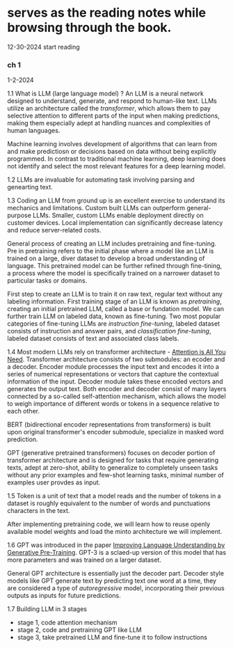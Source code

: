 # serves as the reading notes while browsing through the book.

12-30-2024 start reading

### ch 1
1-2-2024

1.1
What is LLM (large language model) ?  An LLM is a neural network designed to understand, generate, and respond to human-like text. LLMs utilize an architecture called the *transformer*, which allows them to pay selective attention to different parts of the input when making predictions, making them especially adept at handling nuances and complexities of human languages.

Machine learning involves development of algorithms that can learn from and make predictiosn or decisions based on data without being explicitly programmed. In contrast to traditional machine learning, deep learning does not identify and select the most relevant features for a deep learning model. 

1.2
LLMs are invaluable for automating task involving parsing and genearting text. 

1.3
Coding an LLM from ground up is an excellent exercise to understand its mechanics and limitations. Custom built LLMs can outperform general-purpose LLMs. Smaller, custom LLMs enable deployment directly on customer devices. Local implementation can significantly decrease latency and reduce server-related costs. 

General process of creating an LLM includes pretraining and fine-tuning. Pre in pretraining refers to the initial phase where a model like an LLM is trained on a large, diver dataset to develop a broad understanding of language. This pretrained model can be further refined through fine-tining, a process where the model is specifically trained on a narrower dataset to particular tasks or domains. 

First step to create an LLM is to train it on raw text, regular text without any labeling information. First training stage of an LLM is known as *pretraining*, creating an initial pretrained LLM, called a base or fundation model. We can further train LLM on labeled data, known as fine-tuning. Two most popular categories of fine-tuning LLMs are *instruction fine-tuning*, labeled dataset consists of instruction and answer pairs, and *classification fine-tuning*, labeled dataset consists of text and associated class labels. 

1.4
Most modern LLMs rely on transformer architecture - [Attention is All You Need](https://arxiv.org/pdf/1706.03762). Transformer architecture consists of two submodules: an ecoder and a decoder. Encoder module processes the input text and encodes it into a series of numerical representations or vectors that capture the contextual information of the input. Decoder module takes these encoded vectors and generates the output text. Both encoder and decoder consist of many layers connected by a so-called self-attention mechanism, which allows the model to weigh importance of different words or tokens in a sequence relative to each other. 

BERT (bidirectional encoder representations from transformers) is built upon original transformer's encoder submodule, specialize in masked word prediction.

GPT (generative pretrained transformers) focuses on decoder portion of transformer architecture and is designed for tasks that require generating texts, adept at zero-shot, ability to generalize to completely unseen tasks without any prior examples and few-shot learning tasks, minimal number of examples user provdes as input. 

1.5
Token is a unit of text that a model reads and the number of tokens in a dataset is roughly equivalent to the number of words and punctuations characters in the text. 

After implementing pretraining code, we will learn how to reuse openly available model weights and load the minto architecture we will implement. 

1.6
GPT was introduced in the paper [Improving Language Understanding by Generative Pre-Training](https://cdn.openai.com/research-covers/language-unsupervised/language_understanding_paper.pdf). GPT-3 is a sclaed-up version of this model that has more parameters and was trained on a larger dataset. 

General GPT architecture is essentially just the decoder part. Decoder style models like GPT generate text by predicting text one word at a time, they are considered a type of *autoregressive* model, incorporating their previous outputs as inputs for future predictions. 

1.7
Building LLM in 3 stages
- stage 1, code attention mechanism 
- stage 2, code and pretraining GPT like LLM
- stage 3, take pretrained LLM and fine-tune it to follow instructions























